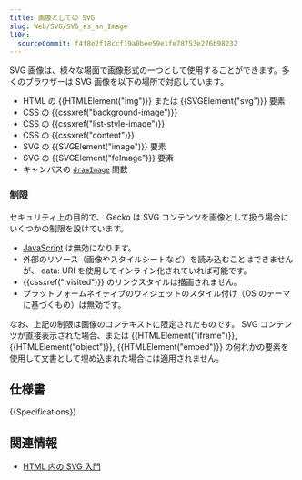 ```yaml
---
title: 画像としての SVG
slug: Web/SVG/SVG_as_an_Image
l10n:
  sourceCommit: f4f8e2f18ccf19a0bee59e1fe78753e276b98232
---
```


SVG 画像は、様々な場面で画像形式の一つとして使用することができます。多くのブラウザーは SVG 画像を以下の場所で対応しています。

- HTML の {{HTMLElement("img")}} または {{SVGElement("svg")}} 要素
- CSS の {{cssxref("background-image")}}
- CSS の {{cssxref("list-style-image")}}
- CSS の {{cssxref("content")}}
- SVG の {{SVGElement("image")}} 要素
- SVG の {{SVGElement("feImage")}} 要素
- キャンバスの [`drawImage`](/ja/docs/Web/API/Canvas_API/Tutorial/Using_images#画像の描画) 関数

### 制限

セキュリティ上の目的で、 Gecko は SVG コンテンツを画像として扱う場合にいくつかの制限を設けています。

- [JavaScript](/ja/docs/Web/JavaScript) は無効になります。
- 外部のリソース（画像やスタイルシートなど）を読み込むことはできませんが、 data: URI を使用してインライン化されていれば可能です。
- {{cssxref(":visited")}} のリンクスタイルは描画されません。
- プラットフォームネイティブのウィジェットのスタイル付け（OS のテーマに基づくもの）は無効です。

なお、上記の制限は画像のコンテキストに限定されたものです。 SVG コンテンツが直接表示された場合、または {{HTMLElement("iframe")}}, {{HTMLElement("object")}}, {{HTMLElement("embed")}} の何れかの要素を使用して文書として埋め込まれた場合には適用されません。

## 仕様書

{{Specifications}}

## 関連情報

- [HTML 内の SVG 入門](/ja/docs/SVG_In_HTML_Introduction)
